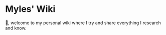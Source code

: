 # Myles' Wiki

👋, welcome to my personal wiki where I try and share everything I research and know.

